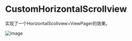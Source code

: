 ﻿# CustomHorizontalScrollview
实现了一个HorizontalScollview+ViewPager的效果。

![image](https://github.com/yfchu/CustomHorizontalScrollview/Effect/project.gif)   
